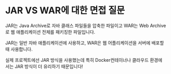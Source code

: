 # JAR VS WAR에 대한 면접 질문
JAR는 Java Archive로 자바 클래스 파일들을 압축한 파일이고
WAR는 Web Archive로 웹 애플리케이션 전체를 패키징한 파일입니다.

JAR는 일반 자바 애플리케이션에 사용하고, WAR은 웹 어플리케이션을 서버에 배포할 때 사용합니다.

실제 프로젝트에선 JAR 방식을 사용했는데 특히 Docker컨테이너나 클라우드 환경에서는 JAR 방식이 더 유리하기 때문입니다!
